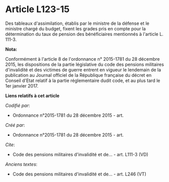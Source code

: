 # Article L123-15

Des tableaux d'assimilation, établis par le ministre de la défense et le ministre chargé du budget, fixent les grades pris en
compte pour la détermination du taux de pension des bénéficiaires mentionnés à l'article L. 111-3.

**Nota:**

Conformément à l'article 8 de l'ordonnance n° 2015-1781 du 28 décembre 2015, les dispositions de la partie législative du
code des pensions militaires d'invalidité et des victimes de guerre entrent en vigueur le lendemain de la publication au
Journal officiel de la République française du décret en Conseil d'Etat relatif à la partie réglementaire dudit code, et au
plus tard le 1er janvier 2017.

**Liens relatifs à cet article**

_Codifié par_:

  - Ordonnance n°2015-1781 du 28 décembre 2015 - art.

_Créé par_:

  - Ordonnance n°2015-1781 du 28 décembre 2015 - art.

_Cite_:

  - Code des pensions militaires d'invalidité et de... - art. L111-3 (VD)

_Anciens textes_:

  - Code des pensions militaires d'invalidité et de... - art. L246 (VT)
